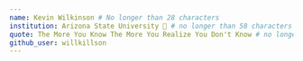 ```yaml
---
name: Kevin Wilkinson # No longer than 28 characters
institution: Arizona State University 🚩 # no longer than 58 characters
quote: The More You Know The More You Realize You Don't Know # no longer than 100 characters, avoid using quotes(") to guarantee the format remains the same.
github_user: willkillson
---
```


